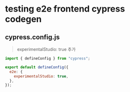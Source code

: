# testing e2e frontend cypress codegen

## cypress.config.js

> experimentalStudio: true 추가

```js
import { defineConfig } from "cypress";

export default defineConfig({
  e2e: {
    experimentalStudio: true,
  },
});
```
